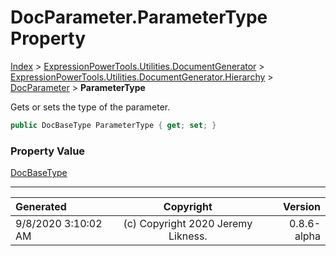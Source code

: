 ﻿# DocParameter.ParameterType Property

[Index](../index.md) > [ExpressionPowerTools.Utilities.DocumentGenerator](ExpressionPowerTools.Utilities.DocumentGenerator.a.md) > [ExpressionPowerTools.Utilities.DocumentGenerator.Hierarchy](ExpressionPowerTools.Utilities.DocumentGenerator.Hierarchy.n.md) > [DocParameter](ExpressionPowerTools.Utilities.DocumentGenerator.Hierarchy.DocParameter.cs.md) > **ParameterType**

Gets or sets the type of the parameter.

```csharp
public DocBaseType ParameterType { get; set; }
```

### Property Value

 [DocBaseType](ExpressionPowerTools.Utilities.DocumentGenerator.Hierarchy.DocBaseType.cs.md) 


---

| Generated | Copyright | Version |
| :-- | :-: | --: |
| 9/8/2020 3:10:02 AM | (c) Copyright 2020 Jeremy Likness. | 0.8.6-alpha |
